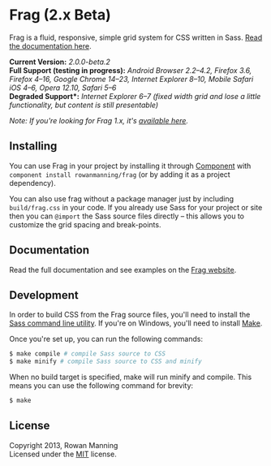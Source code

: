 
Frag (2.x Beta)
===============

Frag is a fluid, responsive, simple grid system for CSS written in Sass. [Read the documentation here][docs].

**Current Version:** *2.0.0-beta.2*  
**Full Support (testing in progress):** *Android Browser 2.2–4.2, Firefox 3.6, Firefox 4–16, Google Chrome 14–23, Internet Explorer 8–10, Mobile Safari iOS 4–6, Opera 12.10, Safari 5–6*  
**Degraded Support\*:** *Internet Explorer 6–7 (fixed width grid and lose a little functionality, but content is still presentable)*

*Note: If you're looking for Frag 1.x, it's [available here][1x].*


Installing
----------

You can use Frag in your project by installing it through [Component][component] with `component install rowanmanning/frag` (or by adding it as a project dependency).

You can also use frag without a package manager just by including `build/frag.css` in your code. If you already use Sass for your project or site then you can `@import` the Sass source files directly – this allows you to customize the grid spacing and break-points.


Documentation
-------------

Read the full documentation and see examples on the [Frag website][docs].


Development
-----------

In order to build CSS from the Frag source files, you'll need to install the [Sass command line utility][sass]. If you're on Windows, you'll need to install [Make][make].

Once you're set up, you can run the following commands:

```sh
$ make compile # compile Sass source to CSS
$ make minify # compile Sass source to CSS and minify
```

When no build target is specified, make will run minify and compile. This means you can use the following command for brevity:

```sh
$ make
```


License
-------

Copyright 2013, Rowan Manning  
Licensed under the [MIT][mit] license.


[docs]: http://frag.rowanmanning.com/
[1x]: https://github.com/rowanmanning/frag/tree/1.x
[component]: https://github.com/component/component
[make]: http://gnuwin32.sourceforge.net/packages/make.htm
[mit]: http://opensource.org/licenses/mit-license.php
[sass]: http://sass-lang.com/download.html
